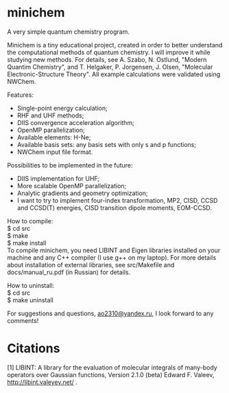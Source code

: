 # minichem
A very simple quantum chemistry program.

Minichem is a tiny educational project, created in order to better understand the computational methods of quantum chemistry. I will improve it while studying new methods.
For details, see A. Szabo, N. Ostlund, "Modern Quantim Chemistry", and T. Helgaker, P. Jorgensen, J. Olsen, "Molecular Electronic-Structure Theory". All example calculations were validated using NWChem.

Features:
 - Single-point energy calculation;
 - RHF and UHF methods;
 - DIIS convergence acceleration algorithm;
 - OpenMP parallelization;
 - Available elements: H-Ne;
 - Available basis sets: any basis sets with only s and p functions;
 - NWChem input file format.

Possibilities to be implemented in the future:
 - DIIS implementation for UHF;
 - More scalable OpenMP parallelization;
 - Analytic gradients and geometry optimization;
 - I want to try to implement four-index transformation, MP2, CISD, CCSD and CCSD(T) energies, CISD transition dipole moments, EOM-CCSD.

How to compile: <br>
 $ cd src <br>
 $ make <br>
 $ make install <br>
To compile minichem, you need LIBINT and Eigen libraries installed on your machine and any C++ compiler (I use g++ on my laptop).
For more details about installation of external libraries, see src/Makefile and docs/manual_ru.pdf (in Russian) for details.

How to uninstall: <br>
 $ cd src <br>
 $ make uninstall <br>

For suggestions and questions, ao2310@yandex.ru, I look forward to any comments!

# Citations
[1] LIBINT: A library for the evaluation of molecular integrals of many-body operators over Gaussian functions, Version 2.1.0 (beta)
Edward F. Valeev, http://libint.valeyev.net/ .
